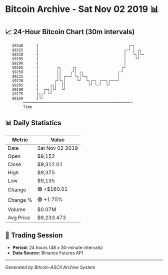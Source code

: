 # Bitcoin Archive - Sat Nov 02 2019 📊

## 📈 24-Hour Bitcoin Chart (30m intervals)

```
   $9340      ┤                                        ┌─┐     
   $9325      ┤                                      ┌─┘ │ ┌┐  
   $9310      ┤                                      │   └┐│└─ 
   $9295      ┤                                      │    └┘   
   $9280      ┤                                      │         
   $9265      ┤        ┌┐     ┌┐                    ┌┘         
   $9250      ┤        ││    ┌┘│ ┌┐               ┌─┘          
   $9235      ┤        ││ ┌──┘ └┐│└─┐             │            
   $9220      ┤       ┌┘└┐│     └┘  └┐┌─┐ ┌──┐┌───┘            
   $9205      ┤     ┌┐│  ││          └┘ └─┘  └┘                
   $9190      ┤  ┌─┐│└┘  └┘                                    
   $9175      ┼┐┌┘ └┘                                          
   $9160      ┤└┘                                              
        ────────────────────────────────────────────────→
        Time
```

## 📊 Daily Statistics

| Metric | Value |
|--------|-------|
| Date | Sat Nov 02 2019 |
| Open | $9,152 |
| Close | $9,312.01 |
| High | $9,375 |
| Low | $9,135 |
| Change | 🟢 +$160.01 |
| Change % | 🟢 +1.75% |
| Volume | $0.07M |
| Avg Price | $9,233.473 |

## 📅 Trading Session

- **Period:** 24 hours (48 x 30-minute intervals)
- **Data Source:** Binance Futures API

---
*Generated by Bitcoin-ASCII Archive System*
